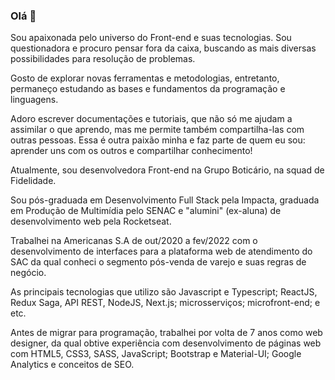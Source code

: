 ### Olá 👋 
Sou apaixonada pelo universo do Front-end e suas tecnologias. Sou questionadora e procuro pensar fora da caixa, buscando as mais diversas possibilidades para resolução de problemas.

Gosto de explorar novas ferramentas e metodologias, entretanto, permaneço estudando as bases e fundamentos da programação e linguagens.

Adoro escrever documentações e tutoriais, que não só me ajudam a assimilar o que aprendo, mas me permite também compartilha-las com outras pessoas. Essa é outra paixão minha e faz parte de quem eu sou: aprender uns com os outros e compartilhar conhecimento!

Atualmente, sou desenvolvedora Front-end na Grupo Boticário, na squad de Fidelidade.  

Sou pós-graduada em Desenvolvimento Full Stack pela Impacta, graduada em Produção de Multimídia pelo SENAC e "alumini" (ex-aluna) de desenvolvimento web pela Rocketseat.

Trabalhei na Americanas S.A de out/2020 a fev/2022 com o desenvolvimento de interfaces para a plataforma web de atendimento do SAC da qual conheci o segmento pós-venda de varejo e suas regras de negócio.

As principais tecnologias que utilizo são Javascript e Typescript; ReactJS, Redux Saga, API REST, NodeJS, Next.js; microsserviços; microfront-end; e etc.

Antes de migrar para programação, trabalhei por volta de 7 anos como web designer, da qual obtive experiência com desenvolvimento de páginas web com HTML5, CSS3, SASS, JavaScript; Bootstrap e Material-UI; Google Analytics e conceitos de SEO.
